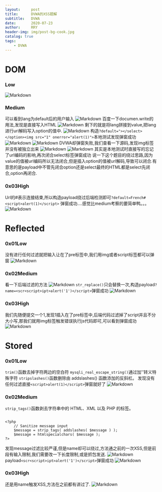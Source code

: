 ```yaml
---
layout:     post
title:      DVWA的XSS题解
subtitle:   DVWA
date:       2020-07-23
author:     RRY
header-img: img/post-bg-cook.jpg
catalog: true
tags:
    - DVWA
---
```

# DOM
### Low
![Markdown](http://i1.fuimg.com/723602/517b08829b5c5cd8.png)

### Medium
可以看到lang为default后的用户输入
![Markdown](http://i1.fuimg.com/723602/4a4a7caad93be041.png)
百度一下documen.write的用法,发现是直接写入HTML
![Markdown](http://i1.fuimg.com/723602/0c973c01a9f5dfbd.png)
剩下的就是将lang拼接到value,把lang进行uri解码写入option的值中.
![Markdown](http://i1.fuimg.com/723602/f42952dca1cc4b2b.png)
构造`?default="></select></option><img src="1" onerror="alert(1)">`本地测试发现弹窗成功
![Markdown](http://i1.fuimg.com/723602/4e2688a0b0868498.png)
![Markdown](http://i1.fuimg.com/723602/b8cc8de31494cc64.png)
DVWA却弹窗失败,我们查看一下源码,发现img标签并没有被独立出来
![Markdown](http://i2.tiimg.com/723602/0c6d38b3b23b06b6.png)
![Markdown](http://i2.tiimg.com/723602/70149839083486dc.png)
其实是本地测试时直接写的忘记了url编码的影响,再次闭合select标签弹窗成功
说一下这个题目的绕过思路,因为value的值被url编码所以无法闭合,但是插入option的值被url解码,导致可以闭合.有意思的是payload中不管先闭合option还是select最终的HTML都是select先闭合,option再闭合.

### 0x03High
Url的#表示连接结束,所以构造payload绕过后端检测即可`?default=French#<script>alert(1)</script>`
弹窗成功....感觉比medium考察的要简单鸭。。。
![Markdown](http://i2.tiimg.com/723602/be0c6d1ef6bdcb75.png)


# Reflected
### 0x01Low
没有进行任何过滤就把输入让在了pre标签中,我们用img或者script标签都可以弹窗
![Markdown](http://i2.tiimg.com/723602/70a0f1aedd25f489.png)

### 0x02Medium
看一下后端过滤的方法
![Markdown](http://i1.fuimg.com/723602/d4f84c386d8f8a24.png)
`str_replace()`只会替换一次,构造payload`?name=<scr<script>ipt>alert('1')</script>`弹窗成功
![Markdown](http://i1.fuimg.com/723602/480d5bbd694bd129.png)

### 0x03High
我们先随便提交一个1,发现1插入在了pre标签中,后端代码过滤掉了script并且不分大小写,那我们就用img标签触发错误执行js代码即可,可以看到弹窗成功
![Markdown](http://i2.tiimg.com/723602/4ec5b0cf94197d2d.png)


# Stored
### 0x01Low
`trim()`函数去掉字符两边的空白符
`mysqli_real_escape_string()`通过加'\'转义特殊字符
`stripslashes()`函数删除由 addslashes() 函数添加的反斜杠。
发现没有任何过滤直接`<script>alert(1)</script>`弹窗就好了
![Markdown](http://i1.fuimg.com/723602/1acf34cd4272278c.png)

### 0x02Medium
`strip_tags()`函数剥去字符串中的 HTML、XML 以及 PHP 的标签。
```php+HTML

<?php
    // Sanitize message input
    $message = strip_tags( addslashes( $message ) );
    $message = htmlspecialchars( $message );
?>
```
发现message过滤比较严谨,但是name却可以绕过,方法通之前的一次XSS,但是前段有输入限制,我们需要改一下长度限制,或是抓包发送.
![Markdown](http://i2.tiimg.com/723602/91d891820e2a3bdf.png)
payload`<scr<script>ipt>alert('1')</script>`弹窗成功
![Markdown](http://i1.fuimg.com/723602/1acf34cd4272278c.png)

### 0x03High
还是用name触发XSS,方法在之前都有讲过了.
![Markdown](http://i2.tiimg.com/723602/4f86c19d80b1f27e.png)
